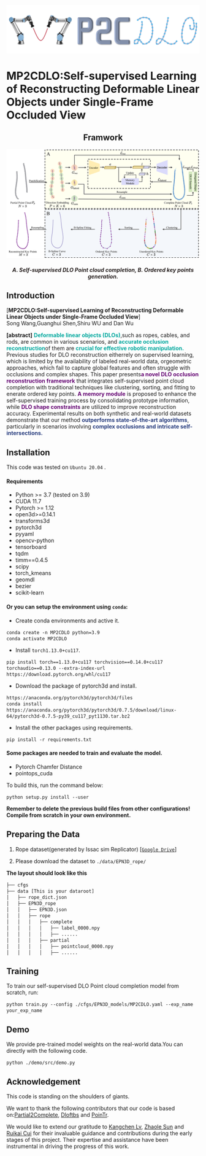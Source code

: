 ![alt text](assets/icon.png)
# MP2CDLO:Self-supervised Learning of Reconstructing Deformable Linear Objects under Single-Frame Occluded View<br>

[//]: # ([[`arXiv`]&#40;https://arxiv.org/abs/2307.14726&#41;])

[//]: # ([[`BibTex`]&#40;#citation&#41;])

[//]: # ([[`Poster`]&#40;./assets/ICCV_Poster.pdf&#41;])

## <center> Framwork
![alt text](assets/framework.png)
##### <center> <span style="color: rgb(41, 34, 33); font-weight:bold"> A. Self-supervised DLO Point cloud completion, B. Ordered key points generation.</span>

## Introduction
[**MP2CDLO:Self-supervised Learning of Reconstructing Deformable Linear Objects under Single-Frame Occluded View**]<br>
Song Wang,Guanghui Shen,Shiru WU and Dan Wu

**[abstract]** <span style="color: rgb(3, 168,158); font-weight:bold">Deformable linear objects (DLOs)</span>,such as ropes, cables, and rods, are common in various scenarios, and <span style="color: rgb(3, 168,158); font-weight:bold">accurate occlusion reconstruction</span>of them are <span style="color: rgb(3, 168,158); font-weight:bold">crucial for effective robotic manipulation. </span>Previous studies for DLO reconstruction eitherrely on supervised learning, which is limited by the availability of labeled real-world data, orgeometric approaches, which fail to capture global features and often struggle with occlusions and complex shapes. This paper presents<span style="color: rgb(102, 8, 116); font-weight:bold">a novel DLO occlusion reconstruction framework</span> that integrates self-supervised point cloud completion with traditional techniques like clustering, sorting, and fitting to enerate ordered key points. <span style="color: rgb(102, 8, 116); font-weight:bold">A memory module</span> is proposed to enhance the self-supervised training process by consolidating prototype information, while <span style="color: rgb(102, 8, 116); font-weight:bold">DLO shape constraints </span>are utilized</span> to improve reconstruction accuracy. Experimental results on both synthetic and real-world datasets demonstrate that our method <span style="color: rgb(40,61, 126); font-weight:bold">outperforms state-of-the-art algorithms</span>, particularly in scenarios involving <span style="color: rgb(40,61, 126); font-weight:bold">complex occlusions and intricate self-intersections.</span>



## Installation
This code was tested on `Ubuntu 20.04` .
#### Requirements
- Python >= 3.7 (tested on 3.9)
- CUDA 11.7
- Pytorch >= 1.12
- open3d>=0.14.1
- transforms3d
- pytorch3d
- pyyaml
- opencv-python
- tensorboard
- tqdm
- timm==0.4.5
- scipy
- torch_kmeans
- geomdl
- bezier
- scikit-learn

#### Or you can setup the environment using `conda`:
- Create conda environments and active it.
```
conda create -n MP2CDLO python=3.9
conda activate MP2CDLO
```
- Install `torch1.13.0+cu117`.
```
pip install torch==1.13.0+cu117 torchvision==0.14.0+cu117 torchaudio==0.13.0 --extra-index-url https://download.pytorch.org/whl/cu117
```
- Download the package of pytorch3d and install.
```
https://anaconda.org/pytorch3d/pytorch3d/files
conda install https://anaconda.org/pytorch3d/pytorch3d/0.7.5/download/linux-64/pytorch3d-0.7.5-py39_cu117_pyt1130.tar.bz2
```
- Install the other packages using requirements.
```
pip install -r requirements.txt
```
#### Some packages are needed to train and evaluate the model.
- Pytorch Chamfer Distance
- pointops_cuda

To build this, run the command below:
```
python setup.py install --user
```
**Remember to delete the previous build files from other configurations! Compile from scratch in your own environment.**

## Preparing the Data


1. Rope dataset(generated by Issac sim Replicator) [[`Google Drive`](https://drive.google.com/file/d/1pq0lp8D54lBF9npg-YmXRExbDKM_DUDo/view?usp=sharing)] 

2. Please download the dataset to `./data/EPN3D_rope/`

**The layout should look like this**
```
├── cfgs
├── data [This is your dataroot]
│   ├── rope_dict.json
│   ├── EPN3D_rope
│   │   ├── EPN3D.json
│   │   ├── rope
│   │   │   ├── complete
│   │   │   │   ├── label_0000.npy
│   │   │   │   ├── ......
│   │   │   ├── partial
│   │   │   │   ├── pointcloud_0000.npy
│   │   │   │   ├── ......
```

## Training
To train our self-supervised DLO Point cloud completion model from scratch, run:

```
python train.py --config ./cfgs/EPN3D_models/MP2CDLO.yaml --exp_name your_exp_name
```

## Demo 

We provide pre-trained model weights on the real-world data.You can directly with the following code.
```
python ./demo/src/demo.py
```
 


## Acknowledgement
This code is standing on the shoulders of giants. 

We want to thank the following contributors that our code is based on:[Partial2Complete](https://github.com/CuiRuikai/Partial2Complete), [Dloftbs](https://github.com/PPI-PUT/cable_observer/tree/master) and [PoinTr](https://github.com/yuxumin/PoinTr).

We would like to extend our gratitude to [Kangchen Lv](https://github.com/Kangchen-Lv/DLO-perception), [Zhaole Sun](https://github.com/TheGoblinTechies/DLO-perception-pipeline) and [Ruikai Cui](https://github.com/CuiRuikai/Partial2Complete) for their invaluable guidance and contributions during the early stages of this project. Their expertise and assistance have been instrumental in driving the progress of this work.

